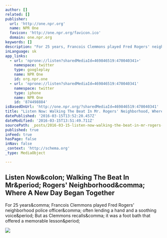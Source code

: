 ```yaml
---
author: []
related: []
publisher:
  url: 'http://one.npr.org'
  name: NPR One
  favicon: 'http://one.npr.org/favicon.ico'
  domain: one.npr.org
keywords: []
description: "For 25 years, Francois Clemmons played Fred Rogers' neighborhood police officer, often lending a hand and a soothing voice. But as Clemmons recalls, it was a foot bath that offered a memorable lesson."
inLanguage: sk
app_links:
  - url: 'nprone://listen?sharedMediaId=469846519:470040341>'
    namespace: twitter
    type: googleplay
    name: NPR One
    id: org.npr.one
  - url: 'nprone://listen?sharedMediaId=469846519:470040341'
    namespace: twitter
    type: iphone
    name: NPR One
    id: '874498884'
isBasedOnUrl: 'http://one.npr.org/?sharedMediaId=469846519:470040341'
title: "Listen Now: Walking The Beat In Mr. Rogers' Neighborhood, Where A New Day Began Together"
datePublished: '2016-03-15T13:52:20.457Z'
dateModified: '2016-03-15T13:51:49.711Z'
sourcePath: _posts/2016-03-15-listen-now-walking-the-beat-in-mr-rogers-neighborhood-wh.md
published: true
inFeed: true
hasPage: false
inNav: false
_context: 'http://schema.org'
_type: MediaObject

---
```

<article style=""><h1>Listen Now&amp;colon; Walking The Beat In Mr&amp;period; Rogers' Neighborhood&amp;comma; Where A New Day Began Together</h1><p>For 25 years&amp;comma; Francois Clemmons played Fred Rogers' neighborhood police officer&amp;comma; often lending a hand and a soothing voice&amp;period; But as Clemmons recalls&amp;comma; it was a foot bath that offered a memorable lesson&amp;period;</p><img src="https://media.npr.org/assets/img/2016/03/10/1993-mrn-episode-0fc91d8c4f5f335ebf41e862b282ab385b7b5867.jpg" /></article>
